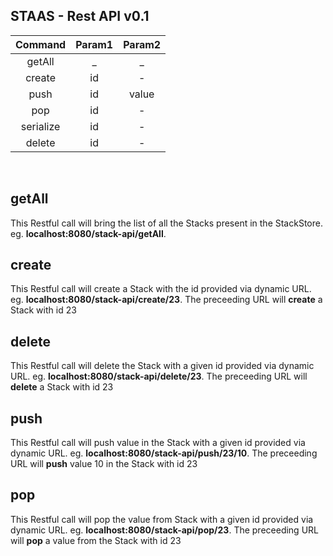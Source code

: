 ## STAAS - Rest API   v0.1

| Command | Param1 | Param2  |
| :---:  |  :-: | :-: |
| getAll |  _  |  _  |
| create | id | -  |
| push | id | value |
| pop| id | - |
| serialize| id | - |ap
| delete | id | - |
<br/>

## getAll
This Restful call will bring the list of all the Stacks present in the StackStore.
eg. **localhost:8080/stack-api/getAll**.

## create
This Restful call will create a Stack with the id provided via dynamic URL.
eg. **localhost:8080/stack-api/create/23**. The preceeding URL will **create** a Stack with id 23

## delete
This Restful call will delete the Stack with a given id provided via dynamic URL. 
eg. **localhost:8080/stack-api/delete/23**. 
The preceeding URL will **delete** a Stack with id 23

## push
This Restful call will push value in the Stack with a given id provided via dynamic URL. 
eg. **localhost:8080/stack-api/push/23/10**. 
The preceeding URL will **push** value 10 in the Stack with id 23

## pop
This Restful call will pop the value from Stack with a given id provided via dynamic URL. 
eg. **localhost:8080/stack-api/pop/23**. 
The preceeding URL will **pop** a value from the Stack with id 23

